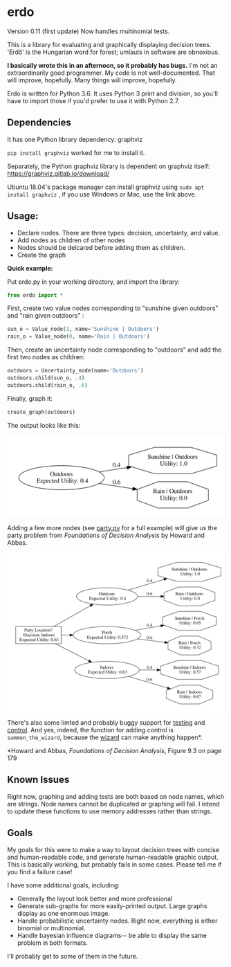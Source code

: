 # erdo

Version 0.11 (first update) Now handles multinomial tests.

This is a library for evaluating and graphically displaying decision trees. 'Erdő' is the Hungarian word for forest; umlauts in software are obnoxious.

**I basically wrote this in an afternoon, so it probably has bugs.**
I'm not an extraordinarily good programmer. My code is not well-documented. That will improve, hopefully. Many things will improve, hopefully.

Erdo is written for Python 3.6. It uses Python 3 print and division, so you'll have to import those if you'd prefer to use it with Python 2.7.

## Dependencies

It has one Python library dependency:
graphviz

`pip install graphviz` worked for me to install it.

Separately, the Python graphviz library is dependent on graphviz itself: https://graphviz.gitlab.io/download/

Ubuntu 18.04's package manager can install graphviz using `sudo apt install graphviz` , if you use Windows or Mac, use the link above.


## Usage:
* Declare nodes. There are three types: decision, uncertainty, and value.
* Add nodes as children of other nodes
* Nodes should be delcared before adding them as children.
* Create the graph

**Quick example:**

Put erdo.py in your working directory, and import the library:
```python
from erdo import *
```

First, create two value nodes corresponding to "sunshine given outdoors" and "rain given outdoors" :
```python
sun_o = Value_node(1, name='Sunshine | Outdoors')
rain_o = Value_node(0, name='Rain | Outdoors')
```

Then, create an uncertainty node corresponding to "outdoors" and add the first two nodes as children:

```python
outdoors = Uncertainty_node(name='Outdoors')
outdoors.child(sun_o, .4)
outdoors.child(rain_o, .6)
```
Finally, graph it:

```python
create_graph(outdoors)
```
The output looks like this:

![erdo example](https://github.com/goldfrank/erdo/blob/master/example.png "erdo example")

Adding a few more nodes (see [party.py](https://github.com/goldfrank/erdo/blob/master/party.py) for a full example) will give us the party problem from _Foundations of Decision Analysis_ by Howard and Abbas.

![erdo example 2](https://github.com/goldfrank/erdo/blob/master/example2.png "erdo example 2")

There's also some limted and probably buggy support for [testing](https://github.com/goldfrank/erdo/blob/master/party_test.py) and [control](https://github.com/goldfrank/erdo/blob/master/party_control.py). And yes, indeed, the function for adding control is `summon_the_wizard`, because the [wizard](https://github.com/goldfrank/erdo/blob/master/wizard.png) can make anything happen*. 

*Howard and Abbas, _Foundations of Decision Analysis_, Figure 9.3 on page 179

## Known Issues

Right now, graphing and adding tests are both based on node names, which are strings. Node names cannot be duplicated or graphing will fail. I intend to update these functions to use memory addresses rather than strings.

## Goals

My goals for this were to make a way to layout decision trees with concise and human-readable code, and generate human-readable graphic output. This is basically working, but probably fails in some cases. Please tell me if you find a failure case!

I have some additional goals, including:
* Generally the layout look better and more professional
* Generate sub-graphs for more easily-printed output. Large graphs display as one enormous image.
* Handle probabilistic uncertainty nodes. Right now, everything is either binomial or multinomial.
* Handle bayesian influence diagrams-- be able to display the same problem in both formats.

I'll probably get to some of them in the future.
